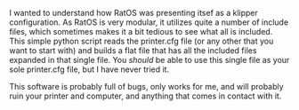 I wanted to understand how RatOS was presenting itsef as a klipper configuration. As RatOS is very modular, it utilizes quite a number of include files, which sometimes makes it a bit tedious to see what all is included. This simple python script reads the printer.cfg file (or any other that you want to start with) and builds a flat file that has all the included files expanded in that single file. You _should_ be able to use this single file as your sole printer.cfg file, but I have never tried it. 

This software is probably full of bugs, only works for me, and will probably ruin your printer and computer, and anything that comes in contact with it.
